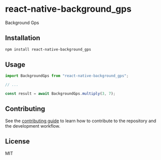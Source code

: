 # react-native-background_gps

Background Gps

## Installation

```sh
npm install react-native-background_gps
```

## Usage

```js
import BackgroundGps from "react-native-background_gps";

// ...

const result = await BackgroundGps.multiply(3, 7);
```

## Contributing

See the [contributing guide](CONTRIBUTING.md) to learn how to contribute to the repository and the development workflow.

## License

MIT
